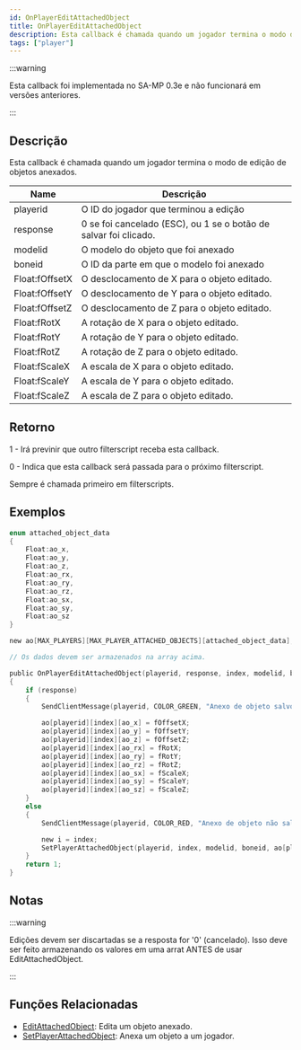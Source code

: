 ```yaml
---
id: OnPlayerEditAttachedObject
title: OnPlayerEditAttachedObject
description: Esta callback é chamada quando um jogador termina o modo de edição de objetos anexados.
tags: ["player"]
---
```


:::warning

Esta callback foi implementada no SA-MP 0.3e e não funcionará em versões anteriores.

:::

## Descrição

Esta callback é chamada quando um jogador termina o modo de edição de objetos anexados.

| Name           | Descrição                                                        |
| -------------- | ---------------------------------------------------------------- |
| playerid       | O ID do jogador que terminou a edição                            |
| response       | 0 se foi cancelado (ESC), ou 1 se o botão de salvar foi clicado. |
| modelid        | O modelo do objeto que foi anexado                               |
| boneid         | O ID da parte em que o modelo foi anexado                        |
| Float:fOffsetX | O desclocamento de X para o objeto editado.                      |
| Float:fOffsetY | O desclocamento de Y para o objeto editado.                      |
| Float:fOffsetZ | O desclocamento de Z para o objeto editado.                      |
| Float:fRotX    | A rotação de X para o objeto editado.                            |
| Float:fRotY    | A rotação de Y para o objeto editado.                            |
| Float:fRotZ    | A rotação de Z para o objeto editado.                            |
| Float:fScaleX  | A escala de X para o objeto editado.                             |
| Float:fScaleY  | A escala de Y para o objeto editado.                             |
| Float:fScaleZ  | A escala de Z para o objeto editado.                             |

## Retorno

1 - Irá previnir que outro filterscript receba esta callback.

0 - Indica que esta callback será passada para o próximo filterscript.

Sempre é chamada primeiro em filterscripts.

## Exemplos

```c
enum attached_object_data
{
    Float:ao_x,
    Float:ao_y,
    Float:ao_z,
    Float:ao_rx,
    Float:ao_ry,
    Float:ao_rz,
    Float:ao_sx,
    Float:ao_sy,
    Float:ao_sz
}

new ao[MAX_PLAYERS][MAX_PLAYER_ATTACHED_OBJECTS][attached_object_data];

// Os dados devem ser armazenados na array acima.

public OnPlayerEditAttachedObject(playerid, response, index, modelid, boneid, Float:fOffsetX, Float:fOffsetY, Float:fOffsetZ, Float:fRotX, Float:fRotY, Float:fRotZ, Float:fScaleX, Float:fScaleY, Float:fScaleZ)
{
    if (response)
    {
        SendClientMessage(playerid, COLOR_GREEN, "Anexo de objeto salvo.");

        ao[playerid][index][ao_x] = fOffsetX;
        ao[playerid][index][ao_y] = fOffsetY;
        ao[playerid][index][ao_z] = fOffsetZ;
        ao[playerid][index][ao_rx] = fRotX;
        ao[playerid][index][ao_ry] = fRotY;
        ao[playerid][index][ao_rz] = fRotZ;
        ao[playerid][index][ao_sx] = fScaleX;
        ao[playerid][index][ao_sy] = fScaleY;
        ao[playerid][index][ao_sz] = fScaleZ;
    }
    else
    {
        SendClientMessage(playerid, COLOR_RED, "Anexo de objeto não salvo.");

        new i = index;
        SetPlayerAttachedObject(playerid, index, modelid, boneid, ao[playerid][i][ao_x], ao[playerid][i][ao_y], ao[playerid][i][ao_z], ao[playerid][i][ao_rx], ao[playerid][i][ao_ry], ao[playerid][i][ao_rz], ao[playerid][i][ao_sx], ao[playerid][i][ao_sy], ao[playerid][i][ao_sz]);
    }
    return 1;
}
```

## Notas

:::warning

Edições devem ser discartadas se a resposta for '0' (cancelado). Isso deve ser feito armazenando os valores em uma arrat ANTES de usar EditAttachedObject.

:::

## Funções Relacionadas

- [EditAttachedObject](../functions/EditAttachedObject.md): Edita um objeto anexado.
- [SetPlayerAttachedObject](../functions/SetPlayerAttachedObject.md): Anexa um objeto a um jogador.
